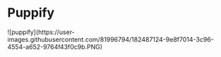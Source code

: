 
<h1>Puppify</h1>
![puppify](https://user-images.githubusercontent.com/81996794/182487124-9e8f7014-3c96-4554-a652-9764f43f0c9b.PNG)
